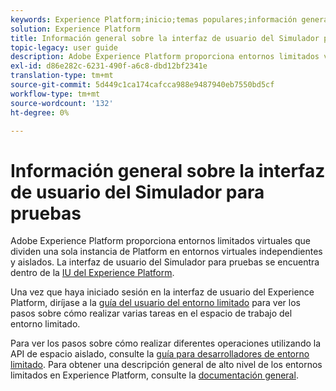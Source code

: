 ```yaml
---
keywords: Experience Platform;inicio;temas populares;información general del entorno limitado
solution: Experience Platform
title: Información general sobre la interfaz de usuario del Simulador para pruebas
topic-legacy: user guide
description: Adobe Experience Platform proporciona entornos limitados virtuales que dividen una sola instancia de Platform en entornos virtuales independientes y aislados. La interfaz de usuario de Sandbox se encuentra en la interfaz de usuario del Experience Platform.
exl-id: d86e282c-6231-490f-a6c8-dbd12bf2341e
translation-type: tm+mt
source-git-commit: 5d449c1ca174cafcca988e9487940eb7550bd5cf
workflow-type: tm+mt
source-wordcount: '132'
ht-degree: 0%

---
```


# Información general sobre la interfaz de usuario del Simulador para pruebas


Adobe Experience Platform proporciona entornos limitados virtuales que dividen una sola instancia de Platform en entornos virtuales independientes y aislados. La interfaz de usuario del Simulador para pruebas se encuentra dentro de la [IU del Experience Platform](https://platform.adobe.com).

Una vez que haya iniciado sesión en la interfaz de usuario del Experience Platform, diríjase a la [guía del usuario del entorno limitado](user-guide.md) para ver los pasos sobre cómo realizar varias tareas en el espacio de trabajo del entorno limitado.

Para ver los pasos sobre cómo realizar diferentes operaciones utilizando la API de espacio aislado, consulte la [guía para desarrolladores de entorno limitado](../api/getting-started.md). Para obtener una descripción general de alto nivel de los entornos limitados en Experience Platform, consulte la [documentación general](../home.md).

